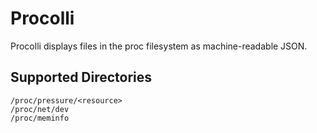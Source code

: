 
# Procolli

Procolli displays files in the proc filesystem as machine-readable JSON.

## Supported Directories

```
/proc/pressure/<resource>
/proc/net/dev
/proc/meminfo
```
